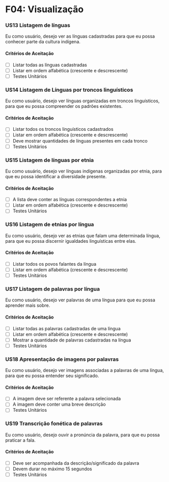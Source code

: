 # F04: Visualização

### **US13 Listagem de línguas**

Eu como usuário, desejo ver as línguas cadastradas para que eu possa conhecer parte da cultura indígena.

#### **Critérios de Aceitação**

- [ ] Listar todas as línguas cadastradas
- [ ] Listar em ordem alfabética (crescente e descrescente)
- [ ] Testes Unitários

### **US14 Listagem de Línguas por troncos linguísticos**

Eu como usuário, desejo ver línguas organizadas em troncos linguísticos, para que eu possa compreender os padrões existentes.

#### **Critérios de Aceitação**

- [ ] Listar todos os troncos linguísticos cadastrados
- [ ] Listar em ordem alfabética (crescente e descrescente)
- [ ] Deve mostrar quantidades de línguas presentes em cada tronco
- [ ] Testes Unitários

### **US15 Listagem de línguas por etnia**

Eu como usuário, desejo ver línguas indígenas organizadas por etnia, para que eu possa identificar a diversidade presente.

#### **Critérios de Aceitação**

- [ ] A lista deve conter as línguas correspondentes a etnia
- [ ] Listar em ordem alfabética (crescente e descrescente)
- [ ] Testes Unitários

### **US16 Listagem de etnias por língua**

Eu como usuário, desejo ver as etnias que falam uma determinada língua, para que eu possa discernir igualdades linguísticas entre elas.

#### **Critérios de Aceitação**

- [ ] Listar todos os povos falantes da língua
- [ ] Listar em ordem alfabética (crescente e descrescente)
- [ ] Testes Unitários

### **US17 Listagem de palavras por língua**

Eu como usuário, desejo ver palavras de uma língua para que eu possa aprender mais sobre.

#### **Critérios de Aceitação**

- [ ] Listar todas as palavras cadastradas de uma língua
- [ ] Listar em ordem alfabética (crescente e descrescente)
- [ ] Mostrar a quantidade de palavras cadastradas na língua
- [ ] Testes Unitários

### **US18 Apresentação de imagens por palavras**

Eu como usuário, desejo ver imagens associadas a palavras de uma língua, para que eu possa entender seu significado.

#### **Critérios de Aceitação**

- [ ] A imagem deve ser referente a palavra selecionada
- [ ] A imagem deve conter uma breve descrição
- [ ] Testes Unitários

### **US19 Transcrição fonética de palavras**

Eu como usuário, desejo ouvir a pronúncia da palavra, para que eu possa praticar a fala.

#### **Critérios de Aceitação**

- [ ] Deve ser acompanhada da descrição/significado da palavra
- [ ] Devem durar no máximo 15 segundos
- [ ] Testes Unitários

